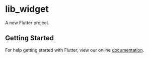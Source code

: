 # lib_widget

A new Flutter project.

## Getting Started

For help getting started with Flutter, view our online
[documentation](https://flutter.io/).
